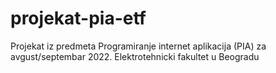 # projekat-pia-etf
 Projekat iz predmeta Programiranje internet aplikacija (PIA) za avgust/septembar 2022. 
 Elektrotehnicki fakultet u Beogradu
 
